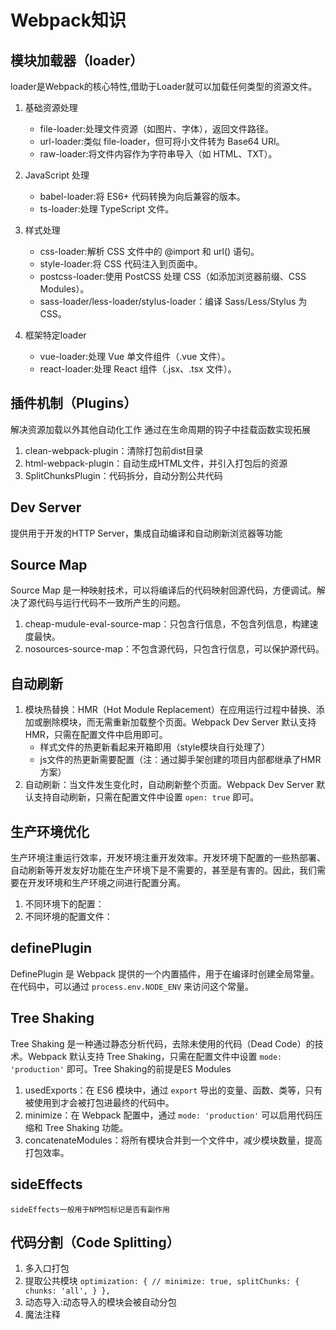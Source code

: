 # Webpack知识

## 模块加载器（loader）

loader是Webpack的核心特性,借助于Loader就可以加载任何类型的资源文件。

1. 基础资源处理
    - file-loader:处理文件资源（如图片、字体），返回文件路径。
    - url-loader:类似 file-loader，但可将小文件转为 Base64 URI。
    - raw-loader:将文件内容作为字符串导入（如 HTML、TXT）。
2. JavaScript 处理
    - babel-loader:将 ES6+ 代码转换为向后兼容的版本。
    - ts-loader:处理 TypeScript 文件。

3. 样式处理
    - css-loader:解析 CSS 文件中的 @import 和 url() 语句。
    - style-loader:将 CSS 代码注入到页面中。
    - postcss-loader:使用 PostCSS 处理 CSS（如添加浏览器前缀、CSS Modules）。
    - sass-loader/less-loader/stylus-loader：编译 Sass/Less/Stylus 为 CSS。

4. 框架特定loader
    - vue-loader:处理 Vue 单文件组件（.vue 文件）。
    - react-loader:处理 React 组件（.jsx、.tsx 文件）。

## 插件机制（Plugins）

解决资源加载以外其他自动化工作
通过在生命周期的钩子中挂载函数实现拓展

1. clean-webpack-plugin：清除打包前dist目录
2. html-webpack-plugin：自动生成HTML文件，并引入打包后的资源
3. SplitChunksPlugin：代码拆分，自动分割公共代码

## Dev Server

提供用于开发的HTTP Server，集成自动编译和自动刷新浏览器等功能

## Source Map

Source Map 是一种映射技术，可以将编译后的代码映射回源代码，方便调试。解决了源代码与运行代码不一致所产生的问题。

1. cheap-mudule-eval-source-map：只包含行信息，不包含列信息，构建速度最快。
2. nosources-source-map：不包含源代码，只包含行信息，可以保护源代码。

## 自动刷新

1. 模块热替换：HMR（Hot Module Replacement）在应用运行过程中替换、添加或删除模块，而无需重新加载整个页面。Webpack Dev Server 默认支持 HMR，只需在配置文件中启用即可。
    - 样式文件的热更新看起来开箱即用（style模块自行处理了）
    - js文件的热更新需要配置（注：通过脚手架创建的项目内部都继承了HMR方案）
2. 自动刷新：当文件发生变化时，自动刷新整个页面。Webpack Dev Server 默认支持自动刷新，只需在配置文件中设置 `open: true` 即可。


## 生产环境优化
  生产环境注重运行效率，开发环境注重开发效率。开发环境下配置的一些热部署、自动刷新等开发友好功能在生产环境下是不需要的，甚至是有害的。因此，我们需要在开发环境和生产环境之间进行配置分离。

  1. 不同环境下的配置：
  2. 不同环境的配置文件：

## definePlugin

DefinePlugin 是 Webpack 提供的一个内置插件，用于在编译时创建全局常量。在代码中，可以通过 `process.env.NODE_ENV` 来访问这个常量。

## Tree Shaking

Tree Shaking 是一种通过静态分析代码，去除未使用的代码（Dead Code）的技术。Webpack 默认支持 Tree Shaking，只需在配置文件中设置 `mode: 'production'` 即可。Tree Shaking的前提是ES Modules

1. usedExports：在 ES6 模块中，通过 `export` 导出的变量、函数、类等，只有被使用到才会被打包进最终的代码中。
2. minimize：在 Webpack 配置中，通过 `mode: 'production'` 可以启用代码压缩和 Tree Shaking 功能。
3. concatenateModules：将所有模块合并到一个文件中，减少模块数量，提高打包效率。

## sideEffects
    sideEffects一般用于NPM包标记是否有副作用

## 代码分割（Code Splitting）

1. 多入口打包
2. 提取公共模块
``optimization: {
                // minimize: true,
                splitChunks: {
                    chunks: 'all',
                }
            },``
3. 动态导入:动态导入的模块会被自动分包
4. 魔法注释
